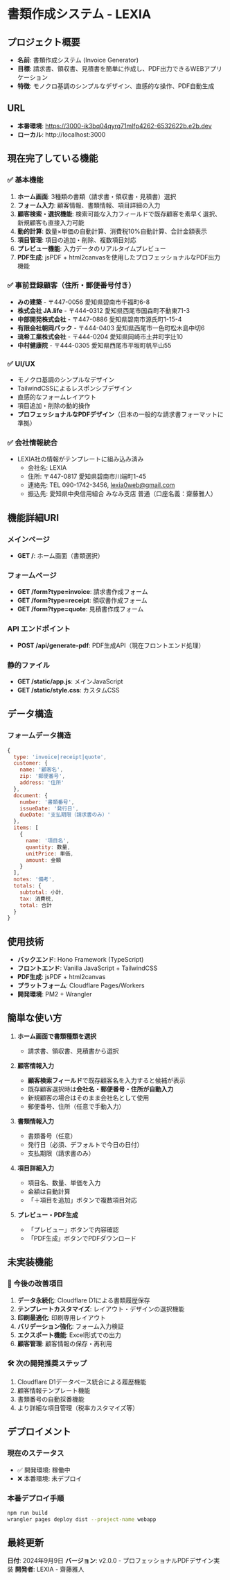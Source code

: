 # 書類作成システム - LEXIA

## プロジェクト概要
- **名前**: 書類作成システム (Invoice Generator)
- **目標**: 請求書、領収書、見積書を簡単に作成し、PDF出力できるWEBアプリケーション
- **特徴**: モノクロ基調のシンプルなデザイン、直感的な操作、PDF自動生成

## URL
- **本番環境**: https://3000-ik3bq04qyrq71mlfp4262-6532622b.e2b.dev
- **ローカル**: http://localhost:3000

## 現在完了している機能

### ✅ 基本機能
1. **ホーム画面**: 3種類の書類（請求書・領収書・見積書）選択
2. **フォーム入力**: 顧客情報、書類情報、項目詳細の入力
3. **顧客検索・選択機能**: 検索可能な入力フィールドで既存顧客を素早く選択、新規顧客も直接入力可能
4. **動的計算**: 数量×単価の自動計算、消費税10%自動計算、合計金額表示
5. **項目管理**: 項目の追加・削除、複数項目対応
6. **プレビュー機能**: 入力データのリアルタイムプレビュー
7. **PDF生成**: jsPDF + html2canvasを使用したプロフェッショナルなPDF出力機能

### ✅ 事前登録顧客（住所・郵便番号付き）
- **みの建築** - 〒447-0056 愛知県碧南市千福町6-8
- **株式会社 JA.life** - 〒444-0312 愛知県西尾市国森町不動東71-3
- **中部開発株式会社** - 〒447-0886 愛知県碧南市源氏町1-15-4
- **有限会社朝岡パック** - 〒444-0403 愛知県西尾市一色町松木島中切6
- **琉希工業株式会社** - 〒444-0204 愛知県岡崎市土井町字辻10
- **中村健康院** - 〒444-0305 愛知県西尾市平坂町帆平山55

### ✅ UI/UX
- モノクロ基調のシンプルなデザイン
- TailwindCSSによるレスポンシブデザイン
- 直感的なフォームレイアウト
- 項目追加・削除の動的操作
- **プロフェッショナルなPDFデザイン**（日本の一般的な請求書フォーマットに準拠）

### ✅ 会社情報統合
- LEXIA社の情報がテンプレートに組み込み済み
  - 会社名: LEXIA
  - 住所: 〒447-0817 愛知県碧南市川端町1-45
  - 連絡先: TEL 090-1742-3456, lexia0web@gmail.com
  - 振込先: 愛知県中央信用組合 みなみ支店 普通（口座名義：齋藤雅人）

## 機能詳細URI

### メインページ
- **GET /**: ホーム画面（書類選択）

### フォームページ  
- **GET /form?type=invoice**: 請求書作成フォーム
- **GET /form?type=receipt**: 領収書作成フォーム
- **GET /form?type=quote**: 見積書作成フォーム

### API エンドポイント
- **POST /api/generate-pdf**: PDF生成API（現在フロントエンド処理）

### 静的ファイル
- **GET /static/app.js**: メインJavaScript
- **GET /static/style.css**: カスタムCSS

## データ構造

### フォームデータ構造
```javascript
{
  type: 'invoice|receipt|quote',
  customer: {
    name: '顧客名',
    zip: '郵便番号',
    address: '住所'
  },
  document: {
    number: '書類番号',
    issueDate: '発行日',
    dueDate: '支払期限（請求書のみ）'
  },
  items: [
    {
      name: '項目名',
      quantity: 数量,
      unitPrice: 単価,
      amount: 金額
    }
  ],
  notes: '備考',
  totals: {
    subtotal: 小計,
    tax: 消費税,
    total: 合計
  }
}
```

## 使用技術
- **バックエンド**: Hono Framework (TypeScript)
- **フロントエンド**: Vanilla JavaScript + TailwindCSS
- **PDF生成**: jsPDF + html2canvas
- **プラットフォーム**: Cloudflare Pages/Workers
- **開発環境**: PM2 + Wrangler

## 簡単な使い方

1. **ホーム画面で書類種類を選択**
   - 請求書、領収書、見積書から選択

2. **顧客情報入力**
   - **顧客検索フィールド**で既存顧客名を入力すると候補が表示
   - 既存顧客選択時は**会社名・郵便番号・住所が自動入力**
   - 新規顧客の場合はそのまま会社名として使用
   - 郵便番号、住所（任意で手動入力）

3. **書類情報入力**
   - 書類番号（任意）
   - 発行日（必須、デフォルトで今日の日付）
   - 支払期限（請求書のみ）

4. **項目詳細入力**
   - 項目名、数量、単価を入力
   - 金額は自動計算
   - 「＋項目を追加」ボタンで複数項目対応

5. **プレビュー・PDF生成**
   - 「プレビュー」ボタンで内容確認
   - 「PDF生成」ボタンでPDFダウンロード

## 未実装機能

### 🔄 今後の改善項目
1. **データ永続化**: Cloudflare D1による書類履歴保存
2. **テンプレートカスタマイズ**: レイアウト・デザインの選択機能
3. **印刷最適化**: 印刷専用レイアウト
4. **バリデーション強化**: フォーム入力検証
5. **エクスポート機能**: Excel形式での出力
6. **顧客管理**: 顧客情報の保存・再利用

### 🛠 次の開発推奨ステップ
1. Cloudflare D1データベース統合による履歴機能
2. 顧客情報テンプレート機能
3. 書類番号の自動採番機能
4. より詳細な項目管理（税率カスタマイズ等）

## デプロイメント

### 現在のステータス
- ✅ 開発環境: 稼働中
- ❌ 本番環境: 未デプロイ

### 本番デプロイ手順
```bash
npm run build
wrangler pages deploy dist --project-name webapp
```

## 最終更新
**日付**: 2024年9月9日
**バージョン**: v2.0.0 - プロフェッショナルPDFデザイン実装
**開発者**: LEXIA - 齋藤雅人